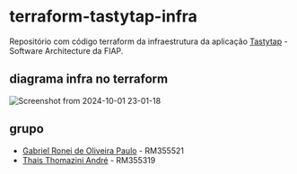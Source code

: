 # terraform-tastytap-infra
Repositório com código terraform da infraestrutura da aplicação [Tastytap](https://github.com/gabrielronei/tastytap) - Software Architecture da FIAP.

## diagrama infra no terraform

![Screenshot from 2024-10-01 23-01-18](https://github.com/user-attachments/assets/d8188d24-528c-4c5b-ac12-a6cef4272a10)

## grupo
- [Gabriel Ronei de Oliveira Paulo](https://github.com/gabrielronei) - RM355521
- [Thais Thomazini André](https://github.com/thaisandre) - RM355319

